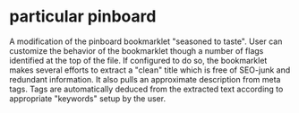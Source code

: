 # particular pinboard

A modification of the pinboard bookmarklet "seasoned to taste". User can customize the behavior of the bookmarklet though a number of flags identified at the top of the file. If configured to do so, the bookmarklet makes several efforts to extract a "clean" title which is free of SEO-junk and redundant information. It also pulls an approximate description from meta tags. Tags are automatically deduced from the extracted text according to appropriate "keywords" setup by the user.